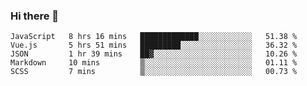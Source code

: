 ### Hi there 👋

<!--
**xin-code/Xin-code** is a ✨ _special_ ✨ repository because its `README.md` (this file) appears on your GitHub profile.

Here are some ideas to get you started:
<!--START_SECTION:waka-->
```text
JavaScript   8 hrs 16 mins   █████████████░░░░░░░░░░░░   51.38 % 
Vue.js       5 hrs 51 mins   █████████░░░░░░░░░░░░░░░░   36.32 % 
JSON         1 hr 39 mins    ██▓░░░░░░░░░░░░░░░░░░░░░░   10.26 % 
Markdown     10 mins         ▒░░░░░░░░░░░░░░░░░░░░░░░░   01.11 % 
SCSS         7 mins          ▒░░░░░░░░░░░░░░░░░░░░░░░░   00.73 % 
```
<!--END_SECTION:waka-->
